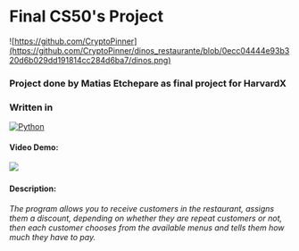 # Final CS50's Project
![https://github.com/CryptoPinner](https://github.com/CryptoPinner/dinos_restaurante/blob/0ecc04444e93b320d6b029dd191814cc284d6ba7/dinos.png)
### Project done by Matias Etchepare as final project for HarvardX
### Written in
[![Python](https://img.shields.io/badge/Python-yellow?style=for-the-badge&logo=python&logoColor=white&labelColor=101010)]()

#### Video Demo:
<img src="https://www.youtube.com/watch?v=ZfQ1sySTX-0&t=3s">

#### Description:
_The program allows you to receive customers in the restaurant, assigns them a discount, depending on whether they are repeat customers or not, then each customer chooses from the available menus and tells them how much they have to pay._

